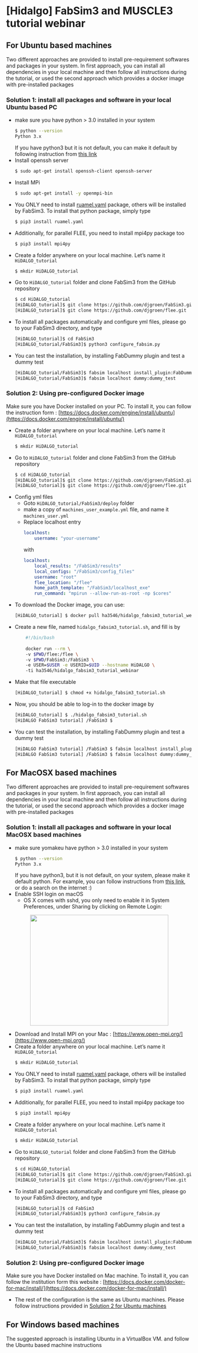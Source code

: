 
# [Hidalgo] FabSim3 and MUSCLE3 tutorial webinar


## For Ubuntu based machines
Two different approaches are provided to install pre-requirement softwares and packages in your system. In first approach, you can install all dependencies in your local machine and then follow all instructions during the tutorial, or used the second approach which provides a docker image with pre-installed packages

### Solution 1: install all packages and software in your local Ubuntu based PC
- make sure you have python > 3.0 installed in your system
	```sh
	$ python --version
	Python 3.x
	```
	If you have python3 but it is not default, you can make it default by following instruction from [this link](https://unix.stackexchange.com/questions/410579/change-the-python3-default-version-in-ubuntu)
- Install openssh server
	```sh
	$ sudo apt-get install openssh-client openssh-server
	```
- Install MPi
	```sh
	$ sudo apt-get install -y openmpi-bin
	```
- You ONLY need to install [ruamel.yaml](https://pypi.org/project/ruamel.yaml) package, others will be installed by FabSim3. To install that python package, simply type
	```sh
	$ pip3 install ruamel.yaml
	```
- Additionally, for parallel FLEE, you need to install mpi4py package too
	```sh
	$ pip3 install mpi4py
	```
- Create a folder anywhere on your local machine. Let’s name it `HiDALGO_tutorial`
	```sh
	$ mkdir HiDALGO_tutorial
	```
- Go to `HiDALGO_tutorial` folder and clone FabSim3 from the GitHub repository
	```sh
	$ cd HiDALGO_tutorial
	[HiDALGO_tutorial]$ git clone https://github.com/djgroen/FabSim3.git
	[HiDALGO_tutorial]$ git clone https://github.com/djgroen/flee.git
	```
- To install all packages automatically and configure yml files, please go to your FabSim3 directory, and type
	```sh
	[HiDALGO_tutorial]$ cd FabSim3
	[HiDALGO_tutorial/FabSim3]$ python3 configure_fabsim.py
	``` 
- You can test the installation, by installing FabDummy plugin and test a dummy test
	```sh
	[HiDALGO_tutorial/FabSim3]$ fabsim localhost install_plugin:FabDummy
	[HiDALGO_tutorial/FabSim3]$ fabsim localhost dummy:dummy_test	
	``` 


### <a name="docker"></a>Solution 2: Using pre-configured Docker image
Make sure you have Docker installed on your PC. To install it, you can follow the instruction form : [https://docs.docker.com/engine/install/ubuntu](https://docs.docker.com/engine/install/ubuntu/)

- Create a folder anywhere on your local machine. Let’s name it `HiDALGO_tutorial`
	```sh
	$ mkdir HiDALGO_tutorial
	``` 
- Go to `HiDALGO_tutorial` folder and clone FabSim3 from the GitHub repository
	```sh
	$ cd HiDALGO_tutorial
	[HiDALGO_tutorial]$ git clone https://github.com/djgroen/FabSim3.git
	[HiDALGO_tutorial]$ git clone https://github.com/djgroen/flee.git
	```
- Config yml files
	* Goto `HiDALGO_tutorial/FabSim3/deploy` folder
	* make a copy of `machines_user_example.yml` file, and name it `machines_user.yml`
	* Replace localhost entry
		```yaml
		localhost:  
			username: "your-username"
		```
		with
		```yaml
		localhost:  
			local_results: "/FabSim3/results"
			local_configs: "/FabSim3/config_files"
			username: "root"
			flee_location: "/flee"
			home_path_template: "/FabSim3/localhost_exe"
			run_command: "mpirun --allow-run-as-root -np $cores"
		```
- To download the Docker image, you can use:
	```sh
	[HiDALGO_tutorial] $ docker pull ha3546/hidalgo_fabsim3_tutorial_webinar
	```
- Create a new file, named `hidalgo_fabsim3_tutorial.sh`, and fill is by
	```bash
		#!/bin/bash
		
		docker run --rm \  
		-v $PWD/flee:/flee \  
		-v $PWD/FabSim3:/FabSim3 \  
		-e USER=$USER -e USERID=$UID --hostname HiDALGO \  
		-ti ha3546/hidalgo_fabsim3_tutorial_webinar
	```
- Make that file executable
	```sh
	[HiDALGO_tutorial] $ chmod +x hidalgo_fabsim3_tutorial.sh
	```
- Now, you should be able to log-in to the docker image by
	```sh
	[HiDALGO_tutorial] $ ./hidalgo_fabsim3_tutorial.sh
	[HiDALGO FabSim3 tutorial] /FabSim3 $
	```
- You can test the installation, by installing FabDummy plugin and test a dummy test
	```sh
	[HiDALGO FabSim3 tutorial] /FabSim3 $ fabsim localhost install_plugin:FabDummy
	[HiDALGO FabSim3 tutorial] /FabSim3 $ fabsim localhost dummy:dummy_test	
	``` 



## For MacOSX based machines
Two different approaches are provided to install pre-requirement softwares and packages in your system. In first approach, you can install all dependencies in your local machine and then follow all instructions during the tutorial, or used the second approach which provides a docker image with pre-installed packages

### Solution 1: install all packages and software in your local MacOSX based machines
- make sure yomakeu have python > 3.0 installed in your system
	```sh
	$ python --version
	Python 3.x
	```
	If you have python3, but it is not default, on your system, please make it default python. For example, you can follow instructions from [this link](https://selenium-qa.com/2020/02/08/how-to-set-python3-as-default-on-your-macos/), or do a search on the internet :)
- Enable SSH login on macOS
	* OS X comes with sshd, you only need to enable it in System Preferences, under Sharing by clicking on Remote Login:

<center><img src="https://uca.edu/it/files/2017/10/remote_login.png" width="375" height="300"></center>


- Download and Install MPI on your Mac : [https://www.open-mpi.org/](https://www.open-mpi.org/)
- Create a folder anywhere on your local machine. Let’s name it `HiDALGO_tutorial`
	```sh
	$ mkdir HiDALGO_tutorial
	``` 
- You ONLY need to install [ruamel.yaml](https://pypi.org/project/ruamel.yaml) package, others will be installed by FabSim3. To install that python package, simply type
	```sh
	$ pip3 install ruamel.yaml
	```
- Additionally, for parallel FLEE, you need to install mpi4py package too
	```sh
	$ pip3 install mpi4py
	```
- Create a folder anywhere on your local machine. Let’s name it `HiDALGO_tutorial`
	```sh
	$ mkdir HiDALGO_tutorial
	```
- Go to `HiDALGO_tutorial` folder and clone FabSim3 from the GitHub repository
	```sh
	$ cd HiDALGO_tutorial
	[HiDALGO_tutorial]$ git clone https://github.com/djgroen/FabSim3.git
	[HiDALGO_tutorial]$ git clone https://github.com/djgroen/flee.git
	```
- To install all packages automatically and configure yml files, please go to your FabSim3 directory, and type
	```sh
	[HiDALGO_tutorial]$ cd FabSim3
	[HiDALGO_tutorial/FabSim3]$ python3 configure_fabsim.py
	``` 
- You can test the installation, by installing FabDummy plugin and test a dummy test
	```sh
	[HiDALGO_tutorial/FabSim3]$ fabsim localhost install_plugin:FabDummy
	[HiDALGO_tutorial/FabSim3]$ fabsim localhost dummy:dummy_test	
	``` 

### Solution 2: Using pre-configured Docker image
Make sure you have Docker installed on Mac machine. To install it, you can follow the institution form this website : [https://docs.docker.com/docker-for-mac/install/](https://docs.docker.com/docker-for-mac/install/)
 -   The rest of the configuration is the same as Ubuntu machines. Please follow instructions provided in [Solution 2 for Ubuntu machines](#docker)

## For Windows based machines
The suggested approach is installing Ubuntu in a VirtualBox VM. and follow the Ubuntu based machine instructions
